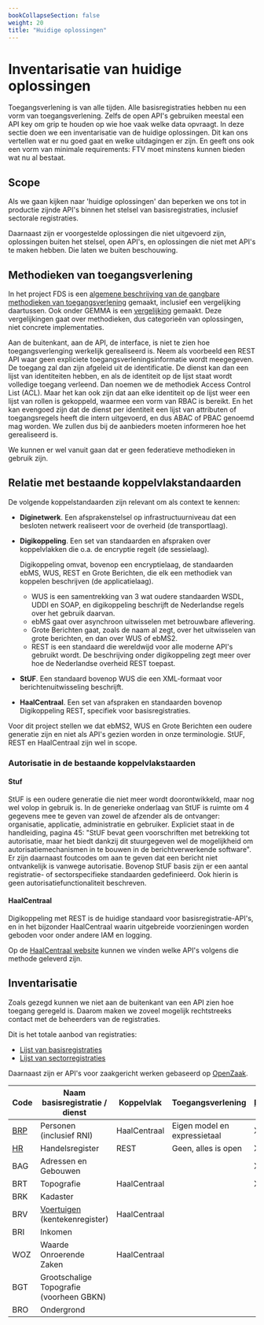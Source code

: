 ```yaml
---
bookCollapseSection: false
weight: 20
title: "Huidige oplossingen"
---
```


# Inventarisatie van huidige oplossingen

Toegangsverlening is van alle tijden. Alle basisregistraties hebben nu een vorm van toegangsverlening. 
Zelfs de open API's gebruiken meestal een API key om grip te houden op wie hoe vaak welke data opvraagt.
In deze sectie doen we een inventarisatie van de huidige oplossingen. Dit kan ons vertellen wat er nu goed gaat en welke uitdagingen er zijn. 
En geeft ons ook een vorm van minimale requirements: FTV moet minstens kunnen bieden wat nu al bestaat. 

## Scope
Als we gaan kijken naar 'huidige oplossingen' dan beperken we ons tot in productie zijnde API's
binnen het stelsel van basisregistraties, inclusief sectorale registraties. 

Daarnaast zijn er voorgestelde oplossingen die niet uitgevoerd zijn,
oplossingen buiten het stelsel, open API's, en oplossingen die niet met API's te maken hebben. 
Die laten we buiten beschouwing.

## Methodieken van toegangsverlening
In het project FDS is een [algemene beschrijving van de gangbare methodieken van toegangsverlening](https://federatief.datastelsel.nl/kennisbank/pbac/) gemaakt, 
inclusief een vergelijking daartussen. 
Ook onder GEMMA is een [vergelijking](https://www.gemmaonline.nl/wiki/WMA_RBAC_ABAC_en_PBAC) gemaakt.
Deze vergelijkingen gaat over methodieken, dus categorie&euml;n van oplossingen, niet concrete implementaties.

Aan de buitenkant, aan de API, de interface, is niet te zien hoe toegangsverlenging werkelijk
gerealiseerd is. Neem als voorbeeld een REST API waar geen expliciete toegangsverleningsinformatie wordt meegegeven.
De toegang zal dan zijn afgeleid uit de identificatie. De dienst kan dan een lijst van identiteiten 
hebben, en als de identiteit op de lijst staat wordt volledige toegang verleend. Dan noemen
we de methodiek Access Control List (ACL). Maar het kan ook zijn dat aan elke identiteit op de lijst
weer een lijst van rollen is gekoppeld, waarmee een vorm van RBAC is bereikt. En het kan evengoed
zijn dat de dienst per identiteit een lijst van attributen of toegangsregels heeft die intern uitgevoerd, en dus
ABAC of PBAC genoemd mag worden. We zullen dus bij de aanbieders moeten informeren hoe het gerealiseerd is.

We kunnen er wel vanuit gaan dat er geen federatieve methodieken in gebruik zijn. 

## Relatie met bestaande koppelvlakstandaarden
De volgende koppelstandaarden zijn relevant om als context te kennen:
- **Diginetwerk**. Een afsprakenstelsel op infrastructuurniveau dat een besloten netwerk realiseert voor de overheid (de transportlaag).
- **Digikoppeling**. Een set van standaarden en afspraken over koppelvlakken die o.a. de encryptie regelt (de sessielaag). 

  Digikoppeling omvat, bovenop een encryptielaag, de standaarden ebMS, WUS, REST en Grote Berichten, die elk een methodiek van koppelen 
  beschrijven (de applicatielaag).
  - WUS is een samentrekking van 3 wat oudere standaarden WSDL, UDDI en SOAP, en digikoppeling beschrijft de Nederlandse regels over het gebruik daarvan.
  - ebMS gaat over asynchroon uitwisselen met betrouwbare aflevering.
  - Grote Berichten gaat, zoals de naam al zegt, over het uitwisselen van grote berichten, en dan over WUS of ebMS2.
  - REST is een standaard die wereldwijd voor alle moderne API's gebruikt wordt. De beschrijving onder digikoppeling zegt meer over hoe
de Nederlandse overheid REST toepast. 
- **StUF**. Een standaard bovenop WUS die een XML-formaat voor berichtenuitwisseling beschrijft.
- **HaalCentraal**. Een set van afspraken en standaarden bovenop Digikoppeling REST, specifiek voor basisregistraties.

Voor dit project stellen we dat ebMS2, WUS en Grote Berichten een oudere generatie zijn en niet als API's gezien worden 
in onze terminologie. StUF, REST en HaalCentraal zijn wel in scope.

### Autorisatie in de bestaande koppelvlakstaarden

#### Stuf
StUF is een oudere generatie die niet meer wordt doorontwikkeld, maar nog wel volop in gebruik is.
In de generieke onderlaag van StUF is ruimte om 4 gegevens mee te geven van zowel de afzender als de ontvanger: 
organisatie, applicatie, administratie en gebruiker. Expliciet staat in de handleiding, pagina 45: "StUF bevat geen 
voorschriften met betrekking tot autorisatie, maar het biedt dankzij dit stuurgegeven wel de mogelijkheid om
autorisatiemechanismen in te bouwen in de berichtverwerkende software". Er zijn daarnaast foutcodes om aan te geven dat een 
bericht niet ontvankelijk is vanwege autorisatie. Bovenop StUF basis zijn er een aantal registratie- of sectorspecifieke 
standaarden gedefinieerd. Ook hierin is geen autorisatiefunctionaliteit beschreven.

#### HaalCentraal

Digikoppeling met REST is de huidige standaard voor basisregistratie-API's, en in het bijzonder HaalCentraal waarin uitgebreide
voorzieningen worden geboden voor onder andere IAM en logging.

Op de [HaalCentraal website](https://vng-realisatie.github.io/Haal-Centraal/aansluiten-op-apis) kunnen we vinden welke API's volgens die methode geleverd zijn.

## Inventarisatie
Zoals gezegd kunnen we niet aan de buitenkant van een API zien hoe toegang geregeld is. Daarom maken we zoveel
mogelijk rechtstreeks contact met de beheerders van de registraties. 

Dit is het totale aanbod van registraties:
- [Lijst van basisregistraties](https://www.digitaleoverheid.nl/overzicht-van-alle-onderwerpen/stelsel-van-basisregistraties/10-basisregistraties/)
- [Lijst van sectorregistraties](https://www.digitaleoverheid.nl/overzicht-van-alle-onderwerpen/stelsel-van-basisregistraties/sectorregistraties/)

Daarnaast zijn er API's voor zaakgericht werken gebaseerd op [OpenZaak](https://github.com/open-zaak/open-zaak/blob/d9c14e1257d6ec6751b218b18cdd9eae4b8f9b63/docs/manual/general.rst#api-autorisaties).

| Code                                                  | Naam basisregistratie / dienst                                                                                                | Koppelvlak   | Toegangsverlening   | [Digimelding](/docs/architecture/inventarisation/tmv) | Digilevering |
|-------------------------------------------------------|-------------------------------------------------------------------------------------------------------------------------------|--------------|---------------------|-------------------------------------------------------|--------------|
| [BRP](/docs/architecture/inventarisation/brp)         | Personen (inclusief RNI)                                                                                                      | HaalCentraal | Eigen model en expressietaal | X                                                     |              |
| [HR](https://www.kvk.nl/producten-bestellen/kvk-api/) | Handelsregister                                                                                                               | REST         | Geen, alles is open | X                                                     | X            |
| BAG                                                   | Adressen en Gebouwen                                                                                                          |              |                     | X                                                     | X            |
| BRT                                                   | Topografie                                                                                                                    | HaalCentraal |                     | X                                                     |              |
| BRK                                                   | Kadaster                                                                                                                      |              |                     |                                                       | X            |
| BRV                                                   | [Voertuigen](https://www.rdw.nl/over-rdw/dienstverlening/betaald-toegang-tot-ongevoelige-kentekengegevens) (kentekenregister) | HaalCentraal |                     |                                                       |              |
| BRI                                                   | Inkomen                                                                                                                       |              |                     |                                                       |              |
| WOZ                                                   | Waarde Onroerende Zaken                                                                                                       | HaalCentraal |                     |                                                       | X            |
| BGT                                                   | Grootschalige Topografie (voorheen GBKN)                                                                                      |              |                     |                                                       |              |
| BRO                                                   | Ondergrond                                                                                                                    |              |                     |                                                       |              |

